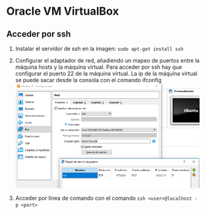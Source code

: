 # Oracle VM VirtualBox

## Acceder por ssh

1. Instalar el servidor de ssh en la imagen: ```sudo apt-get install ssh```

2. Configurar el adaptador de red, añadiendo un mapeo de puertos entre la máquina hosts y la máquina virtual. Para acceder por ssh hay que configurar el puerto 22 de la máquina virtual. La ip de la máquina virtual se puede sacar desde la consola con el comando ifconfig
![image](virtualbox_nat.png)

3. Acceder por línea de comando con el comando ```ssh <user>@localhost -p <port>```
